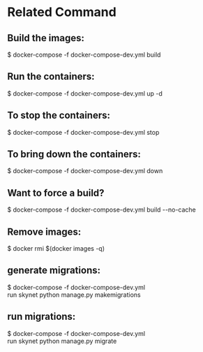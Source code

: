 # Related Command

## Build the images:
  $ docker-compose -f docker-compose-dev.yml build

## Run the containers:
  $ docker-compose -f docker-compose-dev.yml up -d

## To stop the containers:
  $ docker-compose -f docker-compose-dev.yml stop

## To bring down the containers:
  $ docker-compose -f docker-compose-dev.yml down

## Want to force a build?
  $ docker-compose -f docker-compose-dev.yml build --no-cache

## Remove images:
  $ docker rmi $(docker images -q)

## generate migrations:
  $ docker-compose -f docker-compose-dev.yml \
    run skynet python manage.py makemigrations

## run migrations:
  $ docker-compose -f docker-compose-dev.yml \
    run skynet python manage.py migrate